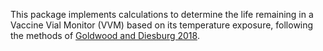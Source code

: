 This package implements calculations to determine the life remaining in a Vaccine Vial Monitor (VVM) based on its temperature exposure, following the methods of [Goldwood and Diesburg 2018](https://www.sciencedirect.com/science/article/pii/S0264410X17315852).
